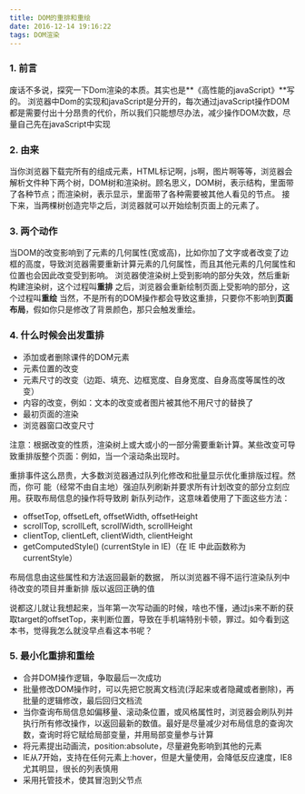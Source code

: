 ```yaml
---
title: DOM的重排和重绘
date: 2016-12-14 19:16:22
tags: DOM渲染
---
```

### 1. 前言
废话不多说，探究一下Dom渲染的本质。其实也是**《高性能的javaScript》**写的。
浏览器中Dom的实现和javaScript是分开的，每次通过javaScript操作DOM都是需要付出十分昂贵的代价，所以我们只能想尽办法，减少操作DOM次数，尽量自己先在javaScript中实现

### 2. 由来
当你浏览器下载完所有的组成元素，HTML标记啊，js啊，图片啊等等，浏览器会解析文件种下两个树，DOM树和渲染树。顾名思义，DOM树，表示结构，里面带了各种节点；而渲染树，表示显示，里面带了各种需要被其他人看见的节点。
接下来，当两棵树创造完毕之后，浏览器就可以开始绘制页面上的元素了。

### 3. 两个动作
当DOM的改变影响到了元素的几何属性(宽或高)，比如你加了文字或者改变了边框的高度，导致浏览器需要重新计算元素的几何属性，而且其他元素的几何属性和位置也会因此改变受到影响。
浏览器使渲染树上受到影响的部分失效，然后重新构建渲染树，这个过程叫**重排**
之后，浏览器会重新绘制页面上受影响的部分，这个过程叫**重绘**
当然，不是所有的DOM操作都会导致这重排，只要你不影响到**页面布局**，假如你只是修改了背景颜色，那只会触发重绘。

### 4. 什么时候会出发重排

 - 添加或者删除课件的DOM元素
 - 元素位置的改变
 - 元素尺寸的改变（边距、填充、边框宽度、自身宽度、自身高度等属性的改变）
 - 内容的改变，例如：文本的改变或者图片被其他不用尺寸的替换了
 - 最初页面的渲染
 - 浏览器窗口改变尺寸

注意：根据改变的性质，渲染树上或大或小的一部分需要重新计算。某些改变可导致重排版整个页面：例如，当一个滚动条出现时。

重排事件这么昂贵，大多数浏览器通过队列化修改和批量显示优化重排版过程。然而，你可
能（经常不由自主地）强迫队列刷新并要求所有计划改变的部分立刻应用。获取布局信息的操作将导致刷
新队列动作，这意味着使用了下面这些方法：

 - offsetTop, offsetLeft, offsetWidth, offsetHeight
 - scrollTop, scrollLeft, scrollWidth, scrollHeight
 - clientTop, clientLeft, clientWidth, clientHeight
 - getComputedStyle() (currentStyle in IE)（在 IE 中此函数称为 currentStyle）
 
布局信息由这些属性和方法返回最新的数据， 所以浏览器不得不运行渲染队列中待改变的项目并重新排
版以返回正确的值

说都这儿就让我想起来，当年第一次写动画的时候，啥也不懂，通过js来不断的获取target的offsetTop，来判断位置，导致在手机端特别卡顿，罪过。如今看到这本书，觉得我怎么就没早点看这本书呢？

### 5. 最小化重排和重绘

 - 合并DOM操作逻辑，争取最后一次成功
 - 批量修改DOM操作时，可以先把它脱离文档流(浮起来或者隐藏或者删除)，再批量的逻辑修改，最后回归文档流
 - 当你查询布局信息如偏移量、滚动条位置，或风格属性时，浏览器会刷队列并执行所有修改操作，以返回最新的数值。最好是尽量减少对布局信息的查询次数，查询时将它赋给局部变量，并用局部变量参与计算
 - 将元素提出动画流，position:absolute，尽量避免影响到其他的元素
 - IE从7开始，支持在任何元素上:hover，但是大量使用，会降低反应速度，IE8尤其明显，很长的列表慎用
 - 采用托管技术，使其冒泡到父节点
 





























 
